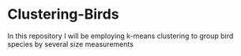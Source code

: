 # Clustering-Birds
In this repository I will be employing k-means clustering to group bird species by several size measurements

